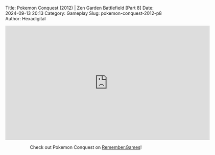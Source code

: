 Title: Pokemon Conquest (2012) | Zen Garden Battlefield [Part 8]
Date: 2024-09-13 20:13
Category: Gameplay
Slug: pokemon-conquest-2012-p8
Author: Hexadigital

<center><iframe src="https://www.youtube.com/embed/cG7mEpN9BQY?feature=oembed" allow="accelerometer; autoplay; encrypted-media; gyroscope; picture-in-picture" width="640" height="360" frameborder="0"></iframe>

Check out Pokemon Conquest on [Remember.Games](https://remember.games/game/408/pokemon-conquest/)!</center>